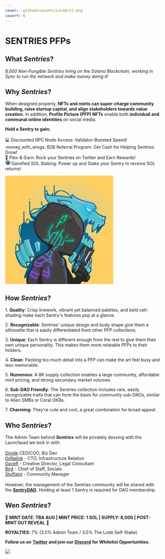 ```yaml
---
cover: .gitbook/assets/LoreArt2.png
coverY: 0
---
```


# SENTRIES PFPs

## What _Sentries_?

_8,000 Non-Fungible Sentries living on the Solana Blockchain, working in Sync to run the network and make money doing it!_

## Why _Sentries_?

When designed properly, **NFTs and mints can super-charge community building, raise startup capital, and align stakeholders towards value creation.** In addition, **Profile Picture (PFP) NFTs** enable both **individual and communal online identities** on social media.

**Hold a Sentry to gain:**\
\
:computer: Discounted RPC Node Access: Validator-Boosted Speed!\
:money\_with\_wings: B2B Referral Program: Get Cash for Helping Sentries Grow! \
:muscle: Flex-&-Earn: Rock your Sentries on Twitter and Earn Rewards!\
![](<.gitbook/assets/Power Block Icon2.png>) Gamified SOL Staking: Power up and Stake your Sentry to receive SOL returns!

![Rare Traits: Solana Circuits & Wolf Aura](.gitbook/assets/WebSample1.jpg)

## How _Sentries_?

1\. **Quality**: Crisp linework, vibrant yet balanced palettes, and bold cell-shading make each Sentry's features pop at a glance.

2\. **Recognizable**: Sentries' unique design and body shape give them a silhouette that is easily differentiated from other PFP collections.

3\. **Unique**: Each Sentry is different enough from the rest to give them their own unique personality. This makes them more relatable PFPs to their holders.

4\. **Clean**: Packing too much detail into a PFP can make the art feel busy and less memorable.

5\. **Numerous**: A 8K supply collection enables a large community, affordable mint pricing, and strong secondary market volumes.

6\. **Sub-DAO Friendly**: The Sentries collection includes rare, easily recognizable traits that can form the basis for community sub-DAOs, similar to Alien SMBs or Coral OKBs.

7\. **Charming**: They're cute and cool, a great combination for broad appeal.

## Who _**Sentries**_?

The Admin Team behind _**Sentries**_ will be privately doxxing with the Launchpad we lock in with.\
\
[Divide](https://twitter.com/\_div\_ide\_) CEO/COO, Biz Dev\
[0xNallok](https://twitter.com/0xTuti) - CTO, Infrastructure Relation\
[DaveR](https://twitter.com/Dave\_Kayac) - Creative Director, Legal Consultant\
[Bird](https://twitter.com/JjTheDeaMaxi) - Chief of Staff, Socials\
[Stuffalot](https://twitter.com/Stuffalot01) - Community Manager\
\
However, the management of the Sentries community will be shared with the [**SentryDAO**](sentry-dao.md)**.** Holding at least 1 Sentry is required for DAO membership.

## Wen _Sentries_?

:handshake: **MINT DATE: TBA AUG | MINT PRICE: 1 SOL | SUPPLY: 8,000 | POST-MINT OUT REVEAL** :handshake:

**ROYALTIES:** 7% (3.5% Admin Team / 3.5% The Lode Self-Stake)

**Follow us on** [**Twitter**](https://twitter.com/Sentries\_SOL) **and join our** [**Discord**](https://discord.com/invite/sentries) **for Whitelist Opportunities.**

![](.gitbook/assets/Sample12A.png)
